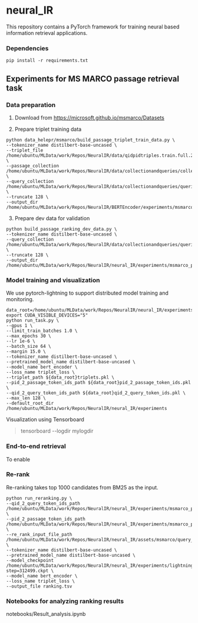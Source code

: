 # neural_IR

This repository contains a PyTorch framework for training neural based information retrieval applications.

### Dependencies
```
pip install -r requirements.txt
```


## Experiments for MS MARCO passage retrieval task

### Data preparation

1) Download from https://microsoft.github.io/msmarco/Datasets

2) Prepare triplet training data
```
python data_helepr/msmarco/build_passage_triplet_train_data.py \
--tokenizer_name distilbert-base-uncased \
--triplet_file /home/ubuntu/MLData/work/Repos/NeuralIR/data/qidpidtriples.train.full.2.tsv \
--passage_collection /home/ubuntu/MLData/work/Repos/NeuralIR/data/collectionandqueries/collection.tsv \
--query_collection /home/ubuntu/MLData/work/Repos/NeuralIR/data/collectionandqueries/queries.train.tsv \
--truncate 128 \
--output_dir /home/ubuntu/MLData/work/Repos/NeuralIR/BERTEncoder/experiments/msmarco_psg/train_data
```
3) Prepare dev data for validation
```
python build_passage_ranking_dev_data.py \
--tokenizer_name distilbert-base-uncased \
--query_collection /home/ubuntu/MLData/work/Repos/NeuralIR/data/collectionandqueries/queries.dev.small.tsv \
--truncate 128 \
--output_dir /home/ubuntu/MLData/work/Repos/NeuralIR/neural_IR/experiments/msmarco_psg/dev_data
```

### Model training and visualization

We use pytorch-lightning to support distributed model training and monitoring.

```
data_root=/home/ubuntu/MLData/work/Repos/NeuralIR/neural_IR/experiments/msmarco_psg/train_data_full_10M/
export CUDA_VISIBLE_DEVICES="5"
python run_task.py \
--gpus 1 \
--limit_train_batches 1.0 \
--max_epochs 30 \
--lr 1e-6 \
--batch_size 64 \
--margin 15.0 \
--tokenizer_name distilbert-base-uncased \
--pretrained_model_name distilbert-base-uncased \
--model_name bert_encoder \
--loss_name triplet_loss \
--triplet_path ${data_root}triplets.pkl \
--pid_2_passage_token_ids_path ${data_root}pid_2_passage_token_ids.pkl \
--qid_2_query_token_ids_path ${data_root}qid_2_query_token_ids.pkl \
--max_len 128 \
--default_root_dir /home/ubuntu/MLData/work/Repos/NeuralIR/neural_IR/experiments
```

Visualization using Tensorboard

> tensorboard --logdir mylogdir


### End-to-end retrieval

To enable 


### Re-rank 

Re-ranking takes top 1000 candidates from BM25 as the input.

```
python run_reranking.py \
--qid_2_query_token_ids_path /home/ubuntu/MLData/work/Repos/NeuralIR/neural_IR/experiments/msmarco_psg/dev_data/qid_2_query_token_ids.pkl \
--pid_2_passage_token_ids_path /home/ubuntu/MLData/work/Repos/NeuralIR/neural_IR/experiments/msmarco_psg/train_data_full/pid_2_passage_token_ids.pkl \
--re_rank_input_file_path /home/ubuntu/MLData/work/Repos/NeuralIR/neural_IR/assets/msmarco/query_2_top_1000_passage_BM25.json \
--tokenizer_name distilbert-base-uncased \
--pretrained_model_name distilbert-base-uncased \
--model_checkpoint /home/ubuntu/MLData/work/Repos/NeuralIR/neural_IR/experiments/lightning_logs/version_12/checkpoints/epoch=1-step=312499.ckpt \
--model_name bert_encoder \
--loss_name triplet_loss \
--output_file ranking.tsv
```

### Notebooks for analyzing ranking results

notebooks/Result_analysis.ipynb






